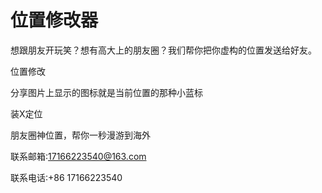 # 位置修改器

想跟朋友开玩笑？想有高大上的朋友圈？我们帮你把你虚构的位置发送给好友。

位置修改

 分享图片上显示的图标就是当前位置的那种小蓝标
 
装X定位

 朋友圈神位置，帮你一秒漫游到海外
 
 联系邮箱:17166223540@163.com
 
 联系电话:+86 17166223540
